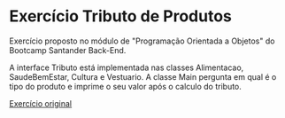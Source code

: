# Exercício Tributo de Produtos
Exercício proposto no módulo de "Programação Orientada a Objetos" do Bootcamp Santander Back-End. 

A interface Tributo está implementada nas classes Alimentacao, SaudeBemEstar, Cultura e Vestuario. A classe Main pergunta em qual 
é o tipo do produto e imprime o seu valor após o calculo do tributo.

[<ins>Exercício original<ins>](https://github.com/digitalinnovationone/exercicios-java-basico/blob/main/exercicios/5%20-%20Dominando%20Interfaces%20e%20Lambda%20em%20Java.md)